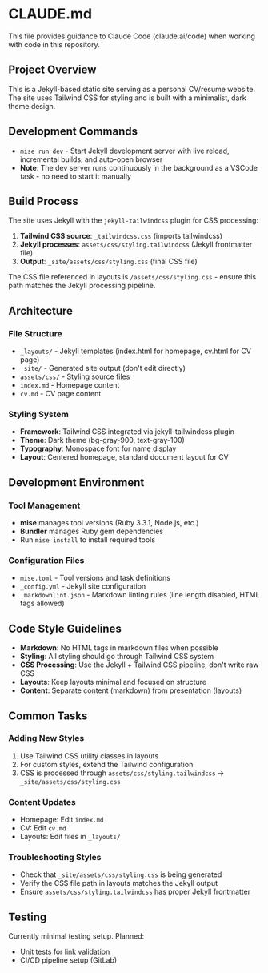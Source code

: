 # CLAUDE.md

This file provides guidance to Claude Code (claude.ai/code) when working with code in this repository.

## Project Overview

This is a Jekyll-based static site serving as a personal CV/resume website. The site uses Tailwind CSS for styling and is built with a minimalist, dark theme design.

## Development Commands

- `mise run dev` - Start Jekyll development server with live reload, incremental builds, and auto-open browser
- **Note**: The dev server runs continuously in the background as a VSCode task - no need to start it manually

## Build Process

The site uses Jekyll with the `jekyll-tailwindcss` plugin for CSS processing:

1. **Tailwind CSS source**: `_tailwindcss.css` (imports tailwindcss)
2. **Jekyll processes**: `assets/css/styling.tailwindcss` (Jekyll frontmatter file)
3. **Output**: `_site/assets/css/styling.css` (final CSS file)

The CSS file referenced in layouts is `/assets/css/styling.css` - ensure this path matches the Jekyll processing pipeline.

## Architecture

### File Structure

- `_layouts/` - Jekyll templates (index.html for homepage, cv.html for CV page)
- `_site/` - Generated site output (don't edit directly)
- `assets/css/` - Styling source files
- `index.md` - Homepage content
- `cv.md` - CV page content

### Styling System

- **Framework**: Tailwind CSS integrated via jekyll-tailwindcss plugin
- **Theme**: Dark theme (bg-gray-900, text-gray-100)
- **Typography**: Monospace font for name display
- **Layout**: Centered homepage, standard document layout for CV

## Development Environment

### Tool Management

- **mise** manages tool versions (Ruby 3.3.1, Node.js, etc.)
- **Bundler** manages Ruby gem dependencies
- Run `mise install` to install required tools

### Configuration Files

- `mise.toml` - Tool versions and task definitions
- `_config.yml` - Jekyll site configuration
- `.markdownlint.json` - Markdown linting rules (line length disabled, HTML tags allowed)

## Code Style Guidelines

- **Markdown**: No HTML tags in markdown files when possible
- **Styling**: All styling should go through Tailwind CSS system
- **CSS Processing**: Use the Jekyll + Tailwind CSS pipeline, don't write raw CSS
- **Layouts**: Keep layouts minimal and focused on structure
- **Content**: Separate content (markdown) from presentation (layouts)

## Common Tasks

### Adding New Styles

1. Use Tailwind CSS utility classes in layouts
2. For custom styles, extend the Tailwind configuration
3. CSS is processed through `assets/css/styling.tailwindcss` → `_site/assets/css/styling.css`

### Content Updates

- Homepage: Edit `index.md`
- CV: Edit `cv.md`
- Layouts: Edit files in `_layouts/`

### Troubleshooting Styles

- Check that `_site/assets/css/styling.css` is being generated
- Verify the CSS file path in layouts matches the Jekyll output
- Ensure `assets/css/styling.tailwindcss` has proper Jekyll frontmatter

## Testing

Currently minimal testing setup. Planned:

- Unit tests for link validation
- CI/CD pipeline setup (GitLab)
